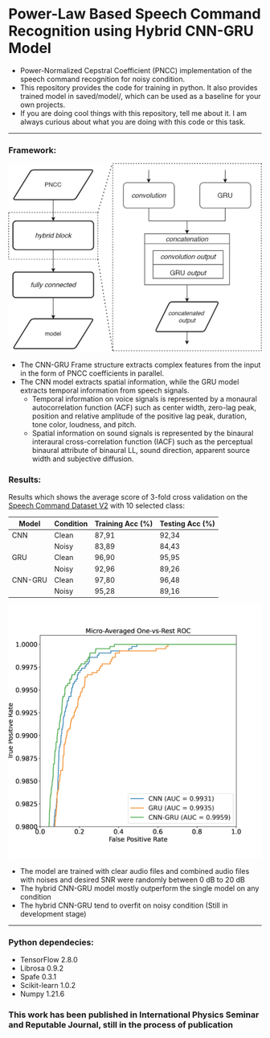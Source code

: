 # Power-Law Based Speech Command Recognition using Hybrid CNN-GRU Model
+ Power-Normalized Cepstral Coefficient (PNCC) implementation of the speech command recognition for noisy condition.
+ This repository provides the code for training in python. It also provides trained model in saved/model/, which can be used as a baseline for your own projects.
+ If you are doing cool things with this repository, tell me about it. I am always curious about what you are doing with this code or this task.

---
### Framework:
![Contoh Gambar](diagram.jpg)
+ The CNN-GRU Frame structure extracts complex features from the input in the form of PNCC coefficients in parallel.
+ The CNN model extracts spatial information, while the GRU model extracts temporal information from speech signals. 
  + Temporal information on voice signals is represented by a monaural autocorrelation function (ACF) such as center width,
  zero-lag peak, position and relative amplitude of the positive lag peak, duration, tone color, loudness, and pitch.
  + Spatial information on sound signals is represented by the binaural interaural cross-correlation function (IACF) such as the perceptual binaural attribute of binaural LL, sound direction, apparent source width and subjective diffusion.

### Results:

Results which shows the average score of 3-fold cross validation on the [Speech Command Dataset V2](https://www.tensorflow.org/datasets/catalog/speech_commands) with 10 selected class:

 | Model   | Condition | Training Acc (%) | Testing Acc (%) |
|---------|-----------|------------------|-----------------|
 | CNN     | Clean     | 87,91            | 92,34           |
 |         | Noisy     | 83,89            | 84,43           |
 | GRU     | Clean     | 96,90            | 95,95           |
 |         | Noisy     | 92,96            | 89,26           |
 | CNN-GRU | Clean     | 97,80            | 96,48           |
 |         | Noisy     | 95,28            | 89,16           |

![Contoh Gambar](ROC.jpg)

* The model are trained with clear audio files and combined audio files with noises and desired SNR were randomly between 0 dB to 20 dB
* The hybrid CNN-GRU model mostly outperform the single model on any condition
* The hybrid CNN-GRU tend to overfit on noisy condition (Still in development stage)

---
### Python dependecies:
+ TensorFlow 2.8.0
+ Librosa 0.9.2
+ Spafe 0.3.1
+ Scikit-learn 1.0.2
+ Numpy 1.21.6


### This work has been published in International Physics Seminar and Reputable Journal, still in the process of publication
